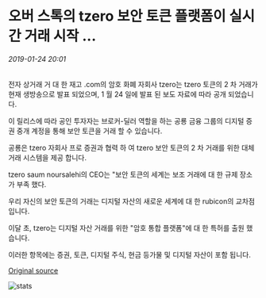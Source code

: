 # 오버 스톡의 tzero 보안 토큰 플랫폼이 실시간 거래 시작 ...

###### 2019-01-24 20:01

전자 상거래 거 대 한 재고 .com의 암호 화폐 자회사 tzero는 tzero 토큰의 2 차 거래가 현재 생방송으로 발표 되었으며, 1 월 24 일에 발표 된 보도 자료에 따라 공개 되었습니다.

이 릴리스에 따라 공인 투자자는 브로커-딜러 역할을 하는 공룡 금융 그룹의 디지털 증권 중개 계정을 통해 보안 토큰을 거래 할 수 있습니다.

공룡은 tzero 자회사 프로 증권과 협력 하 여 tzero 보안 토큰의 2 차 거래를 위한 대체 거래 시스템을 제공 합니다.

tzero saum noursalehi의 CEO는 "보안 토큰의 세계는 보조 거래에 대 한 규제 장소가 부족 했다.

우리 자신의 보안 토큰의 거래는 디지털 자산의 새로운 세계에 대 한 rubicon의 교차점입니다.

이달 초, tzero는 디지털 자산 거래를 위한 "암호 통합 플랫폼"에 대 한 특허를 출원 했습니다.

이러한 항목에는 증권, 토큰, 디지털 주식, 현금 등가물 및 디지털 자산이 포함 됩니다.

[Original source](https://cointelegraph.com/news/overstocks-tzero-security-token-platform-begins-live-trading)

![stats](https://c.statcounter.com/11760860/0/a89fa40b/1/ "stats")